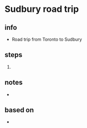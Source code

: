 # Sudbury road trip  

## info  
* Road trip from Toronto to Sudbury

## steps  
1. 

## notes  
*  

## based on  
*  

